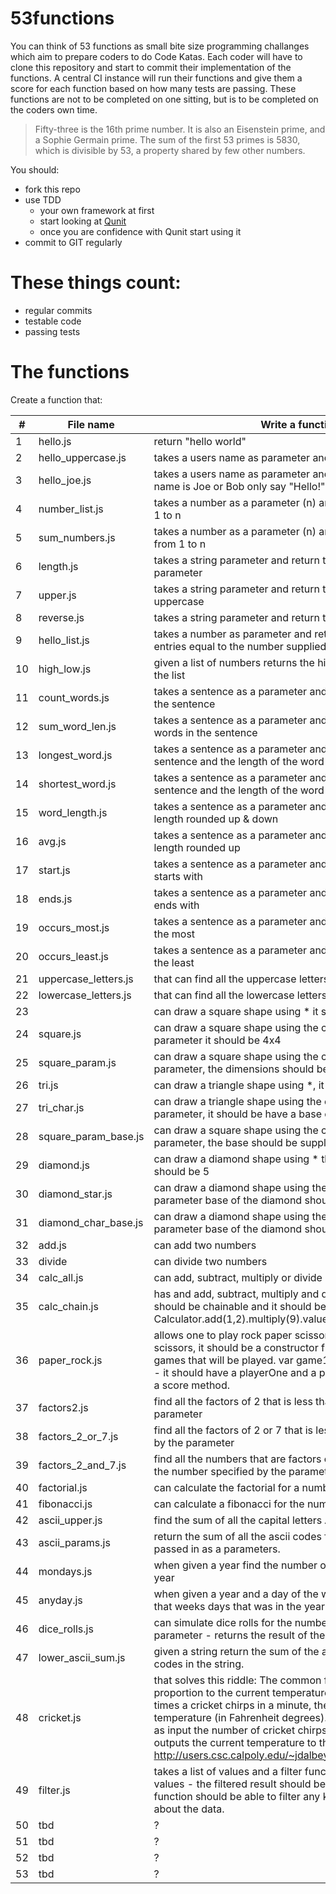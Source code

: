 # 53functions

You can think of 53 functions as small bite size programming challanges which aim to prepare coders to do Code Katas. Each coder will have to clone this repository and start to commit their implementation of the functions. A central CI instance will run their functions and give them a score for each function based on how many tests are passing. These functions are not to be completed on one sitting, but is to be completed on the coders own time.

> Fifty-three is the 16th prime number. It is also an Eisenstein prime, and a Sophie Germain prime. The sum of the first 53 primes is 5830, which is divisible by 53, a property shared by few other numbers.

You should:
* fork this repo
* use TDD
	* your own framework at first
	* start looking at [Qunit](http://qunitjs.com/)
	* once you are confidence with Qunit start using it
* commit to GIT regularly

# These things count:
* regular commits
* testable code
* passing tests

# The functions

Create a function that:

 #|File name | Write a function that?
---|----------|-------------------------------------------------------------------------------------
1| hello.js | return "hello world"
2| hello_uppercase.js| takes a users name as parameter and returns "Hello, <USERNAME>!"
3| hello_joe.js | takes a users name as parameter and returns as "Hello, <USERNAME>!" if their name is Joe or Bob only say "Hello!"
4| number_list.js |takes a number as a parameter (n) and return a list of number from 1 to n
5| sum_numbers.js| takes a number as a parameter (n) and return the sum of numbers from 1 to n
6| length.js|takes a string parameter and return the length of the supplied parameter
7| upper.js |takes a string parameter and return the supplied parameter in uppercase
8 |reverse.js|takes a string parameter and return the reversed string parameter
9 |hello_list.js| takes a number as parameter and return a list of "hello world" entries equal to the number supplied
10 |high_low.js| given a list of numbers returns the highest and lowest numbers in the list
11 | count_words.js|takes a sentence as a parameter and return the number of words in the sentence
12 | sum_word_len.js |takes a sentence as a parameter and return the sum of the length of words in the sentence
13 | longest_word.js | takes a sentence as a parameter and return the longest word in the sentence and the length of the word
14|shortest_word.js|takes a sentence as a parameter and return the shortest word in the sentence and the length of the word
15|word_length.js|takes a sentence as a parameter and returns both the average word length rounded up & down
16|avg.js|takes a sentence as a parameter and return the average word length rounded up
17|start.js|takes a sentence as a parameter and return the letter most words starts with
18|ends.js|takes a sentence as a parameter and return the letter most words ends with
19|occurs_most.js|takes a sentence as a parameter and return the letter that occurs the most
20|occurs_least.js|takes a sentence as a parameter and return the letter that occurs the least
21|uppercase_letters.js|that can find all the uppercase letters in a string
22|lowercase_letters.js|that can find all the lowercase letters in a string
	23||can draw a square shape using * it should be 4x4
24|square.js|can draw a square shape using the character supplied as a parameter it should be 4x4
25|square_param.js|can draw a square shape using the character supplied as a parameter, the dimensions should be supplied by a parameter
26|tri.js|can draw a triangle shape using *, it should be have a base of 4
27|tri_char.js|can draw a triangle shape using the character supplied as a parameter, it should be have a base of 4
28|square_param_base.js|can draw a square shape using the character supplied as a parameter, the base should be supplied as a parameter
29|diamond.js|can draw a diamond shape using * the center of the diamond should be 5
30|diamond_star.js|can draw a diamond shape using the character supplied as parameter base of the diamond should be 5
31|diamond_char_base.js|can draw a diamond shape using the character supplied as parameter base of the diamond should be supplied as parameter.
32|add.js|can add two numbers
33|divide|can divide two numbers
34|calc_all.js|can add, subtract, multiply or divide 2 numbers
35|calc_chain.js|has and add, subtract, multiply and divide method - methods should be chainable and it should be possible to do Calculator.add(1,2).multiply(9).value() should equal 27
36|paper_rock.js|allows one to play rock paper scissors * = rock, # = paper, x = scissors, it should be a constructor function that take in number of games that will be played. var game1 =  new RockPaperScissors(3) - it should have a playerOne and a playerTwo functions, a play and a score method.
37|factors2.js|find all the factors of 2 that is less than the number specified by the parameter
38|factors_2_or_7.js|find all the factors of 2 or 7 that is less than the number specified by the parameter
39|factors_2_and_7.js|find all the numbers that are factors of both 2 and 7 that is less than the number specified by the parameter
40|factorial.js|can calculate the factorial for a number supplied as a parameter
41|fibonacci.js| can calculate a fibonacci for the number supplied as a parameter
42|ascii_upper.js | find the sum of all the capital letters ASCII codes
43|ascii_params.js  | return the sum of all the ascii codes for the word that is being passed in as a parameters.
44| mondays.js| when given a year find the number of mondays there were in that year
45| anyday.js| when given a year and a day of the week it can find the number of that weeks days that was in the year
46|dice_rolls.js| can simulate dice rolls for the number of times specified as a parameter - returns the result of the dice rolls.
47|lower_ascii_sum.js| given a string return the sum of the all the lower case letters ascii codes in the string.
48|cricket.js| that solves this riddle: The common field cricket chirps in direct proportion to the current tem­perature. Adding 40 to the number of times a cricket chirps in a minute, then dividing by 4, gives us the temperature (in Fahrenheit degrees). Write a program that accepts as input the number of cricket chirps in fifteen seconds, then outputs the current temperature to the nearest half degree. http://users.csc.calpoly.edu/~jdalbey/101/HomeworkProblems.html
49|filter.js| takes a list of values and a filter function that can filter the list of values - the filtered result should be returned by the function. This function should be able to filter any kind of data, it shouldn't care about the data.
50 |tbd| ?
51 |tbd| ?
52 |tbd| ?
53 |tbd| ?
